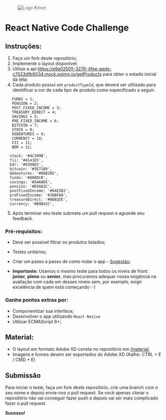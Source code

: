 > ![Logo Kinvo](https://kinvo.com.br/static/media/logo--light.da931bee.svg)

# React Native Code Challenge

## Instruções:

1. Faça um fork deste repositório;
2. Implemente o layout disponível;
3. Utilize a api https://e9a02505-3276-4fee-aede-c7023dfb9034.mock.pstmn.io/getProducts para obter o estado inicial da tela;
4. Cada produto possui um `productTypeId`, que deverá ser utilizado para identificar a cor de cada tipo de produto como especificado a seguir:

```
   FUNDS = 1;
   PENSION = 2;
   POST_FIXED_INCOME = 3;
   TREASURY_DIRECT = 4;
   SAVINGS = 5;
   PRE_FIXED_INCOME = 6;
   BITCOIN = 7;
   STOCK = 8;
   DEBENTURES = 9;
   CURRENCY = 10;
   FII = 11;
   BDR = 12;

  stock: '#4C309B',
  fii: '#4141D5',
  bdr: '#9390E5',
  bitcoin: '#3E71B9',
  debentures: '#86B2DE',
  funds: '#008DCB',
  savings: '#5AAAD5',
  pension: '#D5A82C',
  postFixedIncome: '#94E5D2',
  preFixedIncome: '#38BFA0',
  treasureDirect: '#86B2DE',
  currency: '#B9B42C',

  ```

5. Após terminar seu teste submeta um pull request e aguarde seu feedback.


### Pré-requisitos:

* Deve ser possível filtrar os produtos listados;
* Testes unitários;
* Criar um passo a passo de como rodar o app - [Sugestão](https://github.com/elsewhencode/project-guidelines/blob/master/README.sample.md);


* **Importante:** Usamos o mesmo teste para todos os níveis de front: **junior**, **pleno** ou **senior**, mas procuramos adequar nossa exigência na avaliação com cada um desses níveis sem, por exemplo, exigir excelência de quem está começando :-)

### Ganhe pontos extras por:

* Componentizar sua interface;
* Desenvolver o app utilizando `React Native`
* Utilizar ECMAScript 6+;

## Material:

* O layout em formato Adobe XD consta no repositório em [/material](/material);
* Imagens e Ícones devem ser exportados do Adobe XD (Aalho: CTRL + E / CMD + E)


## Submissão

Para iniciar o teste, faça um fork deste repositório, crie uma branch com o seu nome e depois envie-nos o pull request.
Se você apenas clonar o repositório não vai conseguir fazer push e depois vai ser mais complicado fazer o pull request.

**Sucesso!**
